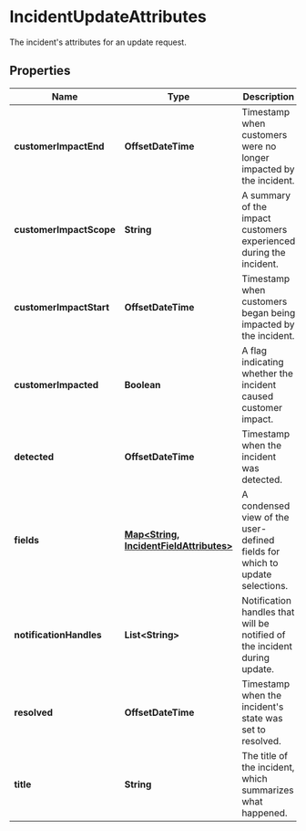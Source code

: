 

# IncidentUpdateAttributes

The incident's attributes for an update request.

## Properties

Name | Type | Description | Notes
------------ | ------------- | ------------- | -------------
**customerImpactEnd** | **OffsetDateTime** | Timestamp when customers were no longer impacted by the incident. |  [optional]
**customerImpactScope** | **String** | A summary of the impact customers experienced during the incident. |  [optional]
**customerImpactStart** | **OffsetDateTime** | Timestamp when customers began being impacted by the incident. |  [optional]
**customerImpacted** | **Boolean** | A flag indicating whether the incident caused customer impact. |  [optional]
**detected** | **OffsetDateTime** | Timestamp when the incident was detected. |  [optional]
**fields** | [**Map&lt;String, IncidentFieldAttributes&gt;**](IncidentFieldAttributes.md) | A condensed view of the user-defined fields for which to update selections. |  [optional]
**notificationHandles** | **List&lt;String&gt;** | Notification handles that will be notified of the incident during update. |  [optional]
**resolved** | **OffsetDateTime** | Timestamp when the incident&#39;s state was set to resolved. |  [optional]
**title** | **String** | The title of the incident, which summarizes what happened. |  [optional]



